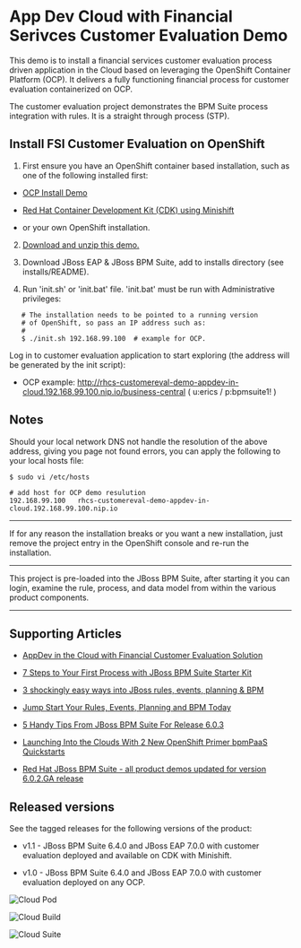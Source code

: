 App Dev Cloud with Financial Serivces Customer Evaluation Demo
==============================================================
This demo is to install a financial services customer evaluation process driven application in the Cloud based on leveraging the OpenShift Container Platform (OCP). It delivers a fully functioning financial process for customer evaluation containerized on OCP.

The customer evaluation project demonstrates the BPM Suite process integration with rules.
It is a straight through process (STP).


Install FSI Customer Evaluation on OpenShift
--------------------------------------------
1. First ensure you have an OpenShift container based installation, such as one of the following installed first:

  - [OCP Install Demo](https://github.com/redhatdemocentral/ocp-install-demo)

  - [Red Hat Container Development Kit (CDK) using Minishift](https://developers.redhat.com/products/cdk/overview)

  - or your own OpenShift installation.

2. [Download and unzip this demo.](https://github.com/redhatdemocentral/rhcs-customer-evaluation-demo/archive/master.zip)

3. Download JBoss EAP & JBoss BPM Suite, add to installs directory (see installs/README).

4. Run 'init.sh' or 'init.bat' file. 'init.bat' must be run with Administrative privileges:
```
   # The installation needs to be pointed to a running version
   # of OpenShift, so pass an IP address such as:
   #
   $ ./init.sh 192.168.99.100  # example for OCP.
```

Log in to customer evaluation application to start exploring (the address will be generated by the init script):

  - OCP example: http://rhcs-customereval-demo-appdev-in-cloud.192.168.99.100.nip.io/business-central ( u:erics / p:bpmsuite1! )


Notes
-----

Should your local network DNS not handle the resolution of the above address, giving you page not found errors, you can apply the
following to your local hosts file:

```
$ sudo vi /etc/hosts

# add host for OCP demo resulution
192.168.99.100   rhcs-customereval-demo-appdev-in-cloud.192.168.99.100.nip.io 
```

-----

If for any reason the installation breaks or you want a new installation, just remove the project entry in the OpenShift console and re-run the installation.

-----

This project is pre-loaded into the JBoss BPM Suite, after starting it you can login,
examine the rule, process, and data model from within the various product components.

-----


Supporting Articles
-------------------
- [AppDev in the Cloud with Financial Customer Evaluation Solution](http://www.schabell.org/2017/11/appdev-cloud-with-financial-customer-evaluation-solution.html)

- [7 Steps to Your First Process with JBoss BPM Suite Starter	Kit](http://www.schabell.org/2015/08/7-steps-first-process-jboss-bpmsuite-starter-kit.html)

- [3 shockingly easy ways into JBoss rules, events, planning & BPM](http://www.schabell.org/2015/01/3-shockingly-easy-ways-into-jboss-brms-bpmsuite.html)

- [Jump Start Your Rules, Events, Planning and BPM Today](http://www.schabell.org/2014/12/jump-start-rules-events-planning-bpm-today.html)

- [5 Handy Tips From JBoss BPM Suite For Release 6.0.3](http://www.schabell.org/2014/10/5-handy-tips-from-jboss-bpmsuite-release-603.html)

- [Launching Into the Clouds With 2 New OpenShift Primer bpmPaaS Quickstarts](http://www.schabell.org/2014/10/launching-into-clouds-with-2-new-openshift-primer-bpmpaas-quickstarts.html)

- [Red Hat JBoss BPM Suite - all product demos updated for version 6.0.2.GA release](http://www.schabell.org/2014/07/redhat-jboss-bpmsuite-product-demos-6.0.2-updated.html)


Released versions
-----------------
See the tagged releases for the following versions of the product:

- v1.1 - JBoss BPM Suite 6.4.0 and JBoss EAP 7.0.0 with customer evaluation deployed and available on CDK with Minishift.

- v1.0 - JBoss BPM Suite 6.4.0 and JBoss EAP 7.0.0 with customer evaluation deployed on any OCP.

![Cloud Pod](https://raw.githubusercontent.com/redhatdemocentral/rhcs-customer-evaluation-demo/master/docs/demo-images/rhcs-customereval-pod.png)

![Cloud Build](https://raw.githubusercontent.com/redhatdemocentral/rhcs-customer-evaluation-demo/master/docs/demo-images/rhcs-customereval-project.png)

![Cloud Suite](https://raw.githubusercontent.com/redhatdemocentral/rhcs-customer-evaluation-demo/master/docs/demo-images/rhcs-arch.png)

